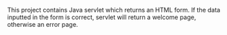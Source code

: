 This project contains Java servlet which returns an HTML form. If the data inputted in the form is correct, servlet will return a welcome page, otherwise an error page.
